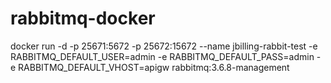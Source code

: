 # rabbitmq-docker


docker run -d -p 25671:5672 -p 25672:15672 --name jbilling-rabbit-test -e RABBITMQ_DEFAULT_USER=admin -e RABBITMQ_DEFAULT_PASS=admin -e RABBITMQ_DEFAULT_VHOST=apigw rabbitmq:3.6.8-management
